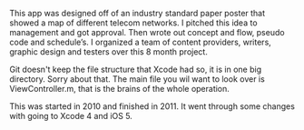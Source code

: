 This app was designed off of an industry standard paper poster that showed a map of different telecom networks. I pitched this idea to management and got approval. Then wrote out concept and flow, pseudo code and schedule’s. I organized a team of content providers, writers, graphic design and testers over this 8 month project. 

Git doesn't keep the file structure that Xcode had so, it is in one big directory. Sorry about that. The main file you wil want to look over is ViewController.m, that is the brains of the whole operation.

This was started in 2010 and finished in 2011. It went through some changes with going to Xcode 4 and iOS 5.
